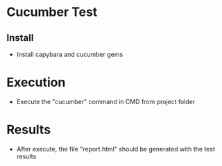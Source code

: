 # Cucumber Test


## Install
* Install capybara and cucumber gems

# Execution
* Execute the "cucumber" command in CMD from project folder

# Results
* After execute, the file "report.html" should be generated with the test results
